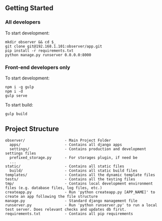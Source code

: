 ## Getting Started

### All developers

To start development:

```shell
mkdir observer && cd $_
git clone git@192.168.1.101:observer/app.git
pip install -r requirements.txt
python manage.py runserver 0.0.0.0:8000
```

### Front-end developers only

To start development:

```shell
npm i -g gulp
npm i -d
gulp serve
```

To start build:

```shell
gulp build
```

## Project Structure

```
observer/                  - Main Project Folder
  apps/                    - Contains all django apps
  settings/                - Contains production and development settings files
  prefixed_storage.py      - For storages plugin, if need be
  ...
static/                    - Contains all static files
  build/                   - Contains all static build files
templates/                 - Contains all the dynamic template files
tests/                     - Contains all the testing files
tmp/                       - Contains local development environment files (e.g. database files, log files, etc.)
createapp.py               - Run 'python createapp.py [APP_NAME]' to create an app following the file structure
manage.py                  - Standard django management file
runserver.py               - Run 'python runserver.py' to run a local test server. Does relevant checks and updates db first.
requirements.txt           - Contains all pip requirements
```